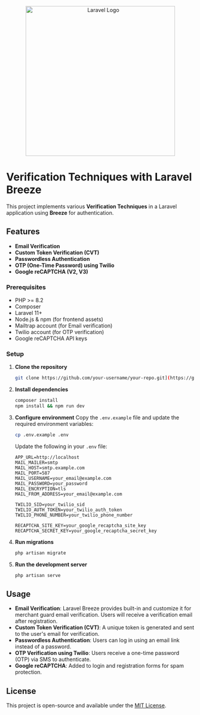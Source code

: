 <p align="center"><a href="https://laravel.com" target="_blank"><img src="https://raw.githubusercontent.com/laravel/art/master/logo-lockup/5%20SVG/2%20CMYK/1%20Full%20Color/laravel-logolockup-cmyk-red.svg" width="400" alt="Laravel Logo"></a></p>

# Verification Techniques with Laravel Breeze

This project implements various **Verification Techniques** in a Laravel application using **Breeze** for authentication.

## Features
- **Email Verification**
- **Custom Token Verification (CVT)**
- **Passwordless Authentication**
- **OTP (One-Time Password) using Twilio**
- **Google reCAPTCHA (V2, V3)**

### Prerequisites
- PHP >= 8.2
- Composer
- Laravel 11+
- Node.js & npm (for frontend assets)
- Mailtrap account (for Email verification)
- Twilio account (for OTP verification)
- Google reCAPTCHA API keys

### Setup
1. **Clone the repository**
   ```sh
   git clone https://github.com/your-username/your-repo.git](https://github.com/youssefreda4/verification-project.git
   ```

2. **Install dependencies**
   ```sh
   composer install
   npm install && npm run dev
   ```

3. **Configure environment**
   Copy the `.env.example` file and update the required environment variables:
   ```sh
   cp .env.example .env
   ```
   Update the following in your `.env` file:
   ```env
   APP_URL=http://localhost
   MAIL_MAILER=smtp
   MAIL_HOST=smtp.example.com
   MAIL_PORT=587
   MAIL_USERNAME=your_email@example.com
   MAIL_PASSWORD=your_password
   MAIL_ENCRYPTION=tls
   MAIL_FROM_ADDRESS=your_email@example.com
   
   TWILIO_SID=your_twilio_sid
   TWILIO_AUTH_TOKEN=your_twilio_auth_token
   TWILIO_PHONE_NUMBER=your_twilio_phone_number
   
   RECAPTCHA_SITE_KEY=your_google_recaptcha_site_key
   RECAPTCHA_SECRET_KEY=your_google_recaptcha_secret_key
   ```

4. **Run migrations**
   ```sh
   php artisan migrate
   ```

5. **Run the development server**
   ```sh
   php artisan serve
   ```

## Usage
- **Email Verification**: Laravel Breeze provides built-in and customize it for merchant guard email verification. Users will receive a verification email after registration.
- **Custom Token Verification (CVT)**: A unique token is generated and sent to the user's email for verification.
- **Passwordless Authentication**: Users can log in using an email link instead of a password.
- **OTP Verification using Twilio**: Users receive a one-time password (OTP) via SMS to authenticate.
- **Google reCAPTCHA**: Added to login and registration forms for spam protection.

## License
This project is open-source and available under the [MIT License](LICENSE).
